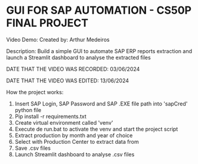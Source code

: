 # GUI FOR SAP AUTOMATION - CS50P FINAL PROJECT

Video Demo:  <URL HERE>
Created by: Arthur Medeiros

Description: Build a simple GUI to automate SAP ERP reports extraction and launch a Streamlit dashboard to analyse the extracted files

DATE THAT THE VIDEO WAS RECORDED: 03/06/2024

DATE THAT THE VIDEO WAS EDITED: 13/06/2024

How the project  works:

1) Insert SAP Login, SAP Password and SAP .EXE file path into 'sapCred' python file
2) Pip install -r requirements.txt
3) Create virtual environment called 'venv'
4) Execute de run.bat to activate the venv and start the project script
5) Extract production by month and year of choice
6) Select with Production Center to extract data from
7) Save .csv files
8) Launch Streamlit dashboard to analyse .csv files